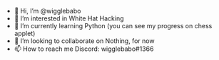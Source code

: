 - 👋 Hi, I’m @wigglebabo
- 👀 I’m interested in White Hat Hacking
- 🌱 I’m currently learning Python (you can see my progress on chess applet)
- 💞️ I’m looking to collaborate on Nothing, for now
- 📫 How to reach me Discord: wigglebabo#1366


